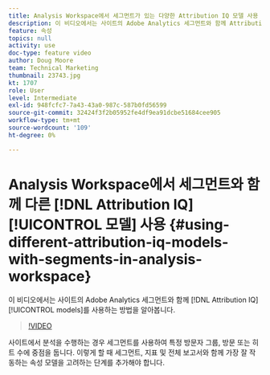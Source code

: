 ```yaml
---
title: Analysis Workspace에서 세그먼트가 있는 다양한 Attribution IQ 모델 사용
description: 이 비디오에서는 사이트의 Adobe Analytics 세그먼트와 함께 Attribution IQ 모델을 사용하는 방법을 알아봅니다.
feature: 속성
topics: null
activity: use
doc-type: feature video
author: Doug Moore
team: Technical Marketing
thumbnail: 23743.jpg
kt: 1707
role: User
level: Intermediate
exl-id: 948fcfc7-7a43-43a0-987c-587b0fd56599
source-git-commit: 32424f3f2b05952fe4df9ea91dcbe51684cee905
workflow-type: tm+mt
source-wordcount: '109'
ht-degree: 0%

---
```


# Analysis Workspace에서 세그먼트와 함께 다른 [!DNL Attribution IQ] [!UICONTROL 모델] 사용 {#using-different-attribution-iq-models-with-segments-in-analysis-workspace}

이 비디오에서는 사이트의 Adobe Analytics 세그먼트와 함께 [!DNL Attribution IQ] [!UICONTROL models]를 사용하는 방법을 알아봅니다.

>[!VIDEO](https://video.tv.adobe.com/v/23743/?quality=12)

사이트에서 분석을 수행하는 경우 세그먼트를 사용하여 특정 방문자 그룹, 방문 또는 히트 수에 중점을 둡니다. 이렇게 할 때 세그먼트, 지표 및 전체 보고서와 함께 가장 잘 작동하는 속성 모델을 고려하는 단계를 추가해야 합니다.
